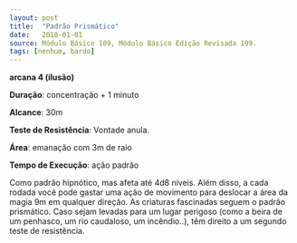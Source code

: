 ```yaml
---
layout: post
title:  "Padrão Prismático"
date:   2018-01-01
source: Módulo Básico 189, Módulo Básico Edição Revisada 199.
tags: [nenhum, bardo]
---
```


**arcana 4 (ilusão)**

**Duração**: concentração + 1 minuto

**Alcance**: 30m

**Teste de Resistência**: Vontade anula.

**Área**: emanação com 3m de raio

**Tempo de Execução**: ação padrão

Como padrão hipnótico, mas afeta até 4d8 níveis. Além disso, a cada rodada você pode gastar uma ação de movimento para deslocar a área da magia 9m em qualquer direção. As criaturas fascinadas seguem o padrão prismático. Caso sejam levadas para um lugar perigoso (como a beira de um penhasco, um rio caudaloso, um incêndio..), têm direito a um segundo teste de resistência.
